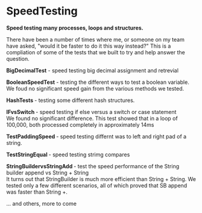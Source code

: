 # SpeedTesting
<b>Speed testing many processes, loops and structures.</b>

There have been a number of times where me, or someone on my team have asked, "would it be faster to do it this way instead?"
This is a compliation of some of the tests that we built to try and help answer the question.

<b> BigDecimalTest</b>      - speed testing big decimal assignment and retrevial

<b> BooleanSpeedTest</b>    - testing the different ways to test a boolean variable.<br>
We foud no significant speed gain from the various methods we tested.

<b> HashTests </b>          - testing some different hash structures.

<b> IFvsSwitch </b>          - speed testing if else versus a switch or case statement<br>
We found no significant difference. This test showed that in a loop of 100,000, both processed completely in approximately 14ms

<b> TestPaddingSpeed </b>    - speed testing differnt was to left and right pad of a string.

<b> TestStringEqual </b>     - speed testing strimg compares

<b> StringBuildervsStringAdd </b>  - test the speed performance of the String builder append vs String + String <br>
  It turns out that StringBuilder is much more efficient than String + String. We tested only a few different scenarios, all of which proved that SB append was faster than String +.

... and others, more to come
